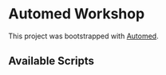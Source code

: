 # Automed Workshop

This project was bootstrapped with [Automed](https://github.com/facebook/create-react-app).

## Available Scripts
